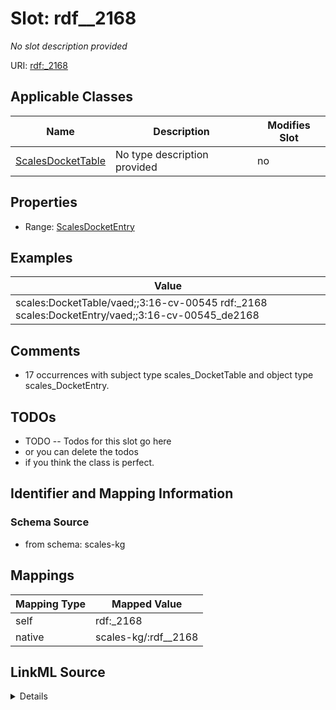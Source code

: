 

# Slot: rdf__2168


_No slot description provided_





URI: [rdf:_2168](http://www.w3.org/1999/02/22-rdf-syntax-ns#_2168)



<!-- no inheritance hierarchy -->





## Applicable Classes

| Name | Description | Modifies Slot |
| --- | --- | --- |
| [ScalesDocketTable](../classes/ScalesDocketTable.md) | No type description provided |  no  |







## Properties

* Range: [ScalesDocketEntry](../classes/ScalesDocketEntry.md)






## Examples

| Value |
| --- |
| scales:DocketTable/vaed;;3:16-cv-00545 rdf:_2168 scales:DocketEntry/vaed;;3:16-cv-00545_de2168 |

## Comments

* 17 occurrences with subject type scales_DocketTable and object type scales_DocketEntry.

## TODOs

* TODO -- Todos for this slot go here
* or you can delete the todos
* if you think the class is perfect.

## Identifier and Mapping Information







### Schema Source


* from schema: scales-kg




## Mappings

| Mapping Type | Mapped Value |
| ---  | ---  |
| self | rdf:_2168 |
| native | scales-kg/:rdf__2168 |




## LinkML Source

<details>
```yaml
name: rdf__2168
description: No slot description provided
todos:
- TODO -- Todos for this slot go here
- or you can delete the todos
- if you think the class is perfect.
comments:
- 17 occurrences with subject type scales_DocketTable and object type scales_DocketEntry.
examples:
- value: scales:DocketTable/vaed;;3:16-cv-00545 rdf:_2168 scales:DocketEntry/vaed;;3:16-cv-00545_de2168
from_schema: scales-kg
rank: 1000
slot_uri: rdf:_2168
alias: rdf__2168
domain_of:
- scales_DocketTable
range: scales_DocketEntry

```
</details>